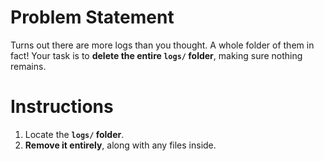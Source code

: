 # Problem Statement

Turns out there are more logs than you thought. A whole folder of them in fact! Your task is to **delete the entire `logs/` folder**, making sure nothing remains.

# Instructions

1. Locate the **`logs/` folder**.
2. **Remove it entirely**, along with any files inside.
